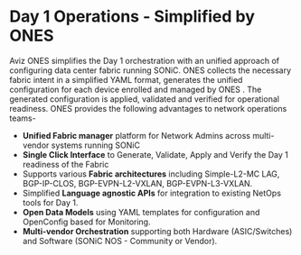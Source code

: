 # Day 1 Operations - Simplified by ONES

Aviz ONES simplifies the Day 1 orchestration with an unified approach of configuring data center fabric running SONiC. ONES collects the necessary fabric intent in a simplified YAML format, generates the unified configuration for each device enrolled and managed by ONES . The generated configuration is applied, validated and verified for operational readiness. ONES provides the following advantages to network operations teams-



- **Unified Fabric manager** platform for Network Admins across multi-vendor systems running SONiC
- **Single Click Interface** to Generate, Validate, Apply and Verify the Day 1 readiness of the Fabric
- Supports various **Fabric architectures**  including Simple-L2-MC LAG, BGP-IP-CLOS, BGP-EVPN-L2-VXLAN, BGP-EVPN-L3-VXLAN.
- Simplified **Language agnostic APIs** for integration to existing NetOps tools for Day 1.
- **Open Data Models** using YAML templates for configuration and OpenConfig based for Monitoring.
- **Multi-vendor Orchestration** supporting both Hardware (ASIC/Switches) and Software (SONiC NOS - Community or Vendor).
